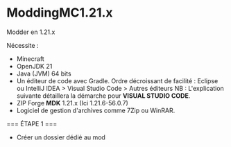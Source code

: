 # ModdingMC1.21.x
Modder en 1.21.x

Nécessite :
- Minecraft
- OpenJDK 21
- Java (JVM) 64 bits
- Un éditeur de code avec Gradle. Ordre décroissant de facilité : Eclipse ou IntelliJ IDEA > Visual Studio Code > Autres éditeurs
NB : L'explication suivante détaillera la démarche pour **VISUAL STUDIO CODE**. 
- ZIP Forge **MDK** 1.21.x (Ici 1.21.6-56.0.7)
- Logiciel de gestion d'archives comme 7Zip ou WinRAR.

=== ÉTAPE 1 ===
- Créer un dossier dédié au mod
